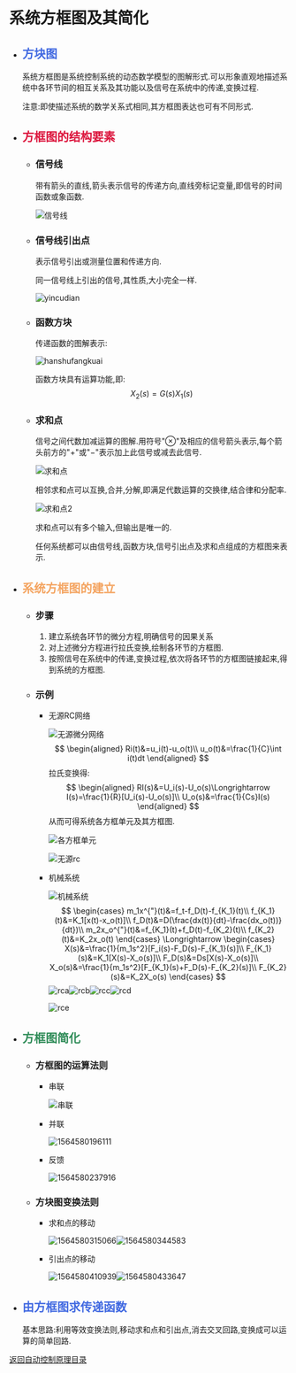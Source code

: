 <script type="text/x-mathjax-config">
MathJax.Hub.Config({
  tex2jax: {inlineMath: [['$','$'], ['\\(','\\)']]}
});
</script>
<script type="text/javascript" async src="https://cdnjs.cloudflare.com/ajax/libs/mathjax/2.7.5/MathJax.js?config=TeX-MML-AM_CHTML"></script>
<script type="text/javascript" src="http://cdn.repository.webfont.com/wwwroot/js/wf/youziku.api.min.js"></script>
<script type="text/javascript">
   $$webfont.load("body", "681d6473f514461abcda8d18f0f33f08", "SansGBW3");
   /*$$webfont.load("#id1,.class1,h1", "681d6473f514461abcda8d18f0f33f08", "SansGBW3");*/
   /*．．．*/
   $$webfont.draw();
</script>

# 系统方框图及其简化

* ## <font color="royalblue">方块图</font>

  系统方框图是系统控制系统的动态数学模型的图解形式.可以形象直观地描述系统中各环节间的相互关系及其功能以及信号在系统中的传递,变换过程.

  注意:即使描述系统的数学关系式相同,其方框图表达也可有不同形式.

* ## <font color="crimson">方框图的结构要素</font>

  * ### 信号线

    带有箭头的直线,箭头表示信号的传递方向,直线旁标记变量,即信号的时间函数或象函数.

    ![信号线](img/xinhaoxian.png)  

  * ### 信号线引出点

    表示信号引出或测量位置和传递方向.
    
    同一信号线上引出的信号,其性质,大小完全一样.
    
    ![yincudian](./img/yinchudian.png)
    
  * ### 函数方块
  
    传递函数的图解表示:
  
    ![hanshufangkuai](img/hanshufangkuai.png)
  
    函数方块具有运算功能,即:
    $$
    X_2(s)=G(s)X_1(s)
    $$
  
  * ### 求和点
  
    信号之间代数加减运算的图解.用符号"$\otimes$"及相应的信号箭头表示,每个箭头前方的"$+$"或"$-$"表示加上此信号或减去此信号.
  
    ![求和点](img/qiuhedian.png)
  
    相邻求和点可以互换,合并,分解,即满足代数运算的交换律,结合律和分配率.
  
    ![求和点2](img/qiuhedian2.png)
  
    求和点可以有多个输入,但输出是唯一的.
  
    ​		任何系统都可以由信号线,函数方块,信号引出点及求和点组成的方框图来表示.
  
* ## <font color="sandybrown">系统方框图的建立</font>

  * ### 步骤

    1. 建立系统各环节的微分方程,明确信号的因果关系
    2. 对上述微分方程进行拉氏变换,绘制各环节的方框图.
    3. 按照信号在系统中的传递,变换过程,依次将各环节的方框图链接起来,得到系统的方框图.

  * ### 示例

    * 无源RC网络

      ![无源微分网络](img/wuyuanweifen.png)
      $$
      \begin{aligned}
      Ri(t)&=u_i(t)-u_o(t)\\
      u_o(t)&=\frac{1}{C}\int i(t)dt
      \end{aligned}
      $$
      拉氏变换得:
      $$
      \begin{aligned}
      RI(s)&=U_i(s)-U_o(s)\Longrightarrow I(s)=\frac{1}{R}[U_i(s)-U_o(s)]\\
      U_o(s)&=\frac{1}{Cs}I(s)
      \end{aligned}
      $$
      从而可得系统各方框单元及其方框图.

      ![各方框单元](img/gefangkuangdanyuan.png)

      ![无源rc](img/wuyuanrc.png)

    * 机械系统

      ![机械系统](img/jixiexitong.png)
      $$
      \begin{cases}
      m_1x^{"}(t)&=f_t-f_D(t)-f_{K_1}(t)\\
      f_{K_1}(t)&=K_1[x(t)-x_o(t)]\\
      f_D(t)&=D(\frac{dx(t)}{dt}-\frac{dx_o(t))}{dt})\\
      m_2x_o^{"}(t)&=f_{K_1}(t)+f_D(t)-f_{K_2}(t)\\
      f_{K_2}(t)&=K_2x_o(t)
      \end{cases}
      \Longrightarrow
      \begin{cases}
      X(s)&=\frac{1}{m_1s^2}[F_i(s)-F_D(s)-F_{K_1}(s)]\\
      F_{K_1}(s)&=K_1[X(s)-X_o(s)]\\
      F_D(s)&=Ds[X(s)-X_o(s)]\\
      X_o(s)&=\frac{1}{m_1s^2}[F_{K_1}(s)+F_D(s)-F_{K_2}(s)]\\
      F_{K_2}(s)&=K_2X_o(s)
      \end{cases}
      $$
      ![rca](img/rca.png)![rcb](img/rcb.png)![rcc](img/rcc.png)![rcd](img/rcd.png)

      ![rce](img/rce.png)

* ## <font color="seagreen">方框图简化</font>

  * ### 方框图的运算法则

    * 串联

      ![串联](img/chuanlian.png)

    * 并联

      ![1564580196111](img/binglian.png)

    * 反馈

      ![1564580237916](img/fankui.png)

  * ### 方块图变换法则

    * 求和点的移动

      ![1564580315066](img/qiuhedianhouyi.png)![1564580344583](img/qiuhedianqianyi.png)

    * 引出点的移动

      ![1564580410939](img/yinchudianqianyi.png)![1564580433647](img/yinchudianhouyi.png)

* ## <font color="royalblue">由方框图求传递函数</font>

  基本思路:利用等效变换法则,移动求和点和引出点,消去交叉回路,变换成可以运算的简单回路.

  

[返回自动控制原理目录](./pac.md)
